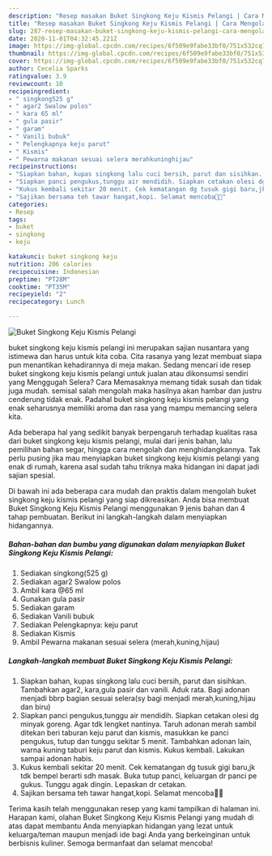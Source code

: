 ```yaml
---
description: "Resep masakan Buket Singkong Keju Kismis Pelangi | Cara Mengolah Buket Singkong Keju Kismis Pelangi Yang Enak Dan Mudah"
title: "Resep masakan Buket Singkong Keju Kismis Pelangi | Cara Mengolah Buket Singkong Keju Kismis Pelangi Yang Enak Dan Mudah"
slug: 287-resep-masakan-buket-singkong-keju-kismis-pelangi-cara-mengolah-buket-singkong-keju-kismis-pelangi-yang-enak-dan-mudah
date: 2020-11-01T04:32:45.221Z
image: https://img-global.cpcdn.com/recipes/6f509e9fabe33bf0/751x532cq70/buket-singkong-keju-kismis-pelangi-foto-resep-utama.jpg
thumbnail: https://img-global.cpcdn.com/recipes/6f509e9fabe33bf0/751x532cq70/buket-singkong-keju-kismis-pelangi-foto-resep-utama.jpg
cover: https://img-global.cpcdn.com/recipes/6f509e9fabe33bf0/751x532cq70/buket-singkong-keju-kismis-pelangi-foto-resep-utama.jpg
author: Cecelia Sparks
ratingvalue: 3.9
reviewcount: 10
recipeingredient:
- " singkong525 g"
- " agar2 Swalow polos"
- " kara 65 ml"
- " gula pasir"
- " garam"
- " Vanili bubuk"
- " Pelengkapnya keju parut"
- " Kismis"
- " Pewarna makanan sesuai selera merahkuninghijau"
recipeinstructions:
- "Siapkan bahan, kupas singkong lalu cuci bersih, parut dan sisihkan. Tambahkan agar2, kara,gula pasir dan vanili. Aduk rata. Bagi adonan menjadi bbrp bagian sesuai selera(sy bagi menjadi merah,kuning,hijau dan biru)"
- "Siapkan panci pengukus,tunggu air mendidih. Siapkan cetakan olesi dg minyak goreng. Agar tdk lengket nantinya. Taruh adonan merah sambil ditekan beri taburan keju parut dan kismis, masukkan ke panci pengukus, tutup dan tunggu sekitar 5 menit. Tambahkan adonan lain, warna kuning taburi keju parut dan kismis. Kukus kembali. Lakukan sampai adonan habis."
- "Kukus kembali sekitar 20 menit. Cek kematangan dg tusuk gigi baru,jk tdk bempel berarti sdh masak. Buka tutup panci, keluargan dr panci pe gukus. Tunggu agak dingin. Lepaskan dr cetakan."
- "Sajikan bersama teh tawar hangat,kopi. Selamat mencoba🙏🙏"
categories:
- Resep
tags:
- buket
- singkong
- keju

katakunci: buket singkong keju 
nutrition: 206 calories
recipecuisine: Indonesian
preptime: "PT28M"
cooktime: "PT35M"
recipeyield: "2"
recipecategory: Lunch

---
```



![Buket Singkong Keju Kismis Pelangi](https://img-global.cpcdn.com/recipes/6f509e9fabe33bf0/751x532cq70/buket-singkong-keju-kismis-pelangi-foto-resep-utama.jpg)


buket singkong keju kismis pelangi ini merupakan sajian nusantara yang istimewa dan harus untuk kita coba. Cita rasanya yang lezat membuat siapa pun menantikan kehadirannya di meja makan.
Sedang mencari ide resep buket singkong keju kismis pelangi untuk jualan atau dikonsumsi sendiri yang Menggugah Selera? Cara Memasaknya memang tidak susah dan tidak juga mudah. semisal salah mengolah maka hasilnya akan hambar dan justru cenderung tidak enak. Padahal buket singkong keju kismis pelangi yang enak seharusnya memiliki aroma dan rasa yang mampu memancing selera kita.

Ada beberapa hal yang sedikit banyak berpengaruh terhadap kualitas rasa dari buket singkong keju kismis pelangi, mulai dari jenis bahan, lalu pemilihan bahan segar, hingga cara mengolah dan menghidangkannya. Tak perlu pusing jika mau menyiapkan buket singkong keju kismis pelangi yang enak di rumah, karena asal sudah tahu triknya maka hidangan ini dapat jadi sajian spesial.




Di bawah ini ada beberapa cara mudah dan praktis dalam mengolah buket singkong keju kismis pelangi yang siap dikreasikan. Anda bisa membuat Buket Singkong Keju Kismis Pelangi menggunakan 9 jenis bahan dan 4 tahap pembuatan. Berikut ini langkah-langkah dalam menyiapkan hidangannya.

<!--inarticleads1-->

##### Bahan-bahan dan bumbu yang digunakan dalam menyiapkan Buket Singkong Keju Kismis Pelangi:

1. Sediakan  singkong(525 g)
1. Sediakan  agar2 Swalow polos
1. Ambil  kara @65 ml
1. Gunakan  gula pasir
1. Sediakan  garam
1. Sediakan  Vanili bubuk
1. Sediakan  Pelengkapnya: keju parut
1. Sediakan  Kismis
1. Ambil  Pewarna makanan sesuai selera (merah,kuning,hijau)




<!--inarticleads2-->

##### Langkah-langkah membuat Buket Singkong Keju Kismis Pelangi:

1. Siapkan bahan, kupas singkong lalu cuci bersih, parut dan sisihkan. Tambahkan agar2, kara,gula pasir dan vanili. Aduk rata. Bagi adonan menjadi bbrp bagian sesuai selera(sy bagi menjadi merah,kuning,hijau dan biru)
1. Siapkan panci pengukus,tunggu air mendidih. Siapkan cetakan olesi dg minyak goreng. Agar tdk lengket nantinya. Taruh adonan merah sambil ditekan beri taburan keju parut dan kismis, masukkan ke panci pengukus, tutup dan tunggu sekitar 5 menit. Tambahkan adonan lain, warna kuning taburi keju parut dan kismis. Kukus kembali. Lakukan sampai adonan habis.
1. Kukus kembali sekitar 20 menit. Cek kematangan dg tusuk gigi baru,jk tdk bempel berarti sdh masak. Buka tutup panci, keluargan dr panci pe gukus. Tunggu agak dingin. Lepaskan dr cetakan.
1. Sajikan bersama teh tawar hangat,kopi. Selamat mencoba🙏🙏




Terima kasih telah menggunakan resep yang kami tampilkan di halaman ini. Harapan kami, olahan Buket Singkong Keju Kismis Pelangi yang mudah di atas dapat membantu Anda menyiapkan hidangan yang lezat untuk keluarga/teman maupun menjadi ide bagi Anda yang berkeinginan untuk berbisnis kuliner. Semoga bermanfaat dan selamat mencoba!
